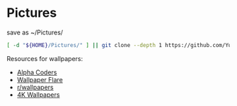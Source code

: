 # Pictures

save as ~/Pictures/

```bash
[ -d "${HOME}/Pictures/" ] || git clone --depth 1 https://github.com/YujanSubedi/Pictures ~/Pictures/
```

Resources for wallpapers:

- [Alpha Coders](https://wall.alphacoders.com)
- [Wallpaper Flare](https://www.wallpaperflare.com/)
- [r/wallpapers](https://www.reddit.com/r/wallpapers/)
- [4K Wallpapers](https://4kwallpapers.com/)

